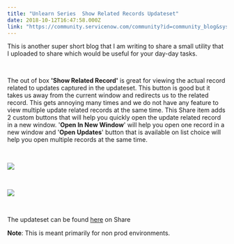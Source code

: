 ```yaml
---
title: "Unlearn Series  Show Related Records Updateset"
date: 2018-10-12T16:47:58.000Z
link: "https://community.servicenow.com/community?id=community_blog&sys_id=9acec1aedb41a784b2102926ca96191a"
---
```

<p>This is another super short blog that I am writing to share a small utility that I uploaded to share which would be useful for your day-day tasks. </p>
<p> </p>
<p>The out of box <strong>&#39;Show Related Record&#39;</strong> is great for viewing the actual record related to updates captured in the updateset. This button is good but it takes us away from the current window and redirects us to the related record. This gets annoying many times and we do not have any feature to view multiple update related records at the same time. This Share item adds 2 custom buttons that will help you quickly open the update related record in a new window. &#39;<strong>Open In New Window</strong>&#39; will help you open one record in a new window and &#39;<strong>Open Updates</strong>&#39; button that is available on list choice will help you open multiple records at the same time. </p>
<p> </p>
<p><img style="max-width: 100%; max-height: 480px;" src="85fe85eedb41a784b2102926ca96195e.iix" /></p>
<p> </p>
<p><img style="max-width: 100%; max-height: 480px;" src="240f09eedb41a784b2102926ca96190c.iix" /></p>
<p> </p>
<p>The updateset can be found <a href="https://developer.servicenow.com/app.do#!/share/contents/4214057_show_related_records_updateset?t&#61;PRODUCT_DETAILS" rel="nofollow">here</a> on Share</p>
<p><strong>Note</strong>: This is meant primarily for non prod environments.</p>